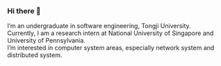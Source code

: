 ### Hi there 👋

<!--
**Blue-Silence/Blue-Silence** is a ✨ _special_ ✨ repository because its `README.md` (this file) appears on your GitHub profile.

Here are some ideas to get you started:

- 🔭 I’m currently working on ...
- 🌱 I’m currently learning operating system and programing language theory.   
- 👯 I’m looking to collaborate on ...
- 🤔 I’m looking for help with ...
- 💬 Ask me about ...
- 📫 How to reach me: ...
- 😄 Pronouns: ...
- ⚡ Fun fact: ...
-->

I’m an undergraduate in software engineering, Tongji University.  
Currently, I am a research intern at National University of Singapore and University of Pennsylvania.  
I’m interested in computer system areas, especially network system and distributed system.  

<!--
- I’m interested in computer system areas, especially operating system, distributed system, and computer architecture, and also attracted by programming language theory.
- If you may, some advice on learning and working on systems and architecture would be great.  
- Feel free to interrupt me~ I don't bite! (At least most of the time)  

- ![Blue-Silence's GitHub stats](https://github-readme-stats.vercel.app/api?username=Blue-Silence&show_icons=true&theme=tokyonight&count_private=true)
- [![Top Langs](https://github-readme-stats.vercel.app/api/top-langs/?username=Blue-Silence&layout=compact)](https://github.com/Blue-Silence/github-readme-stats)   
-->
